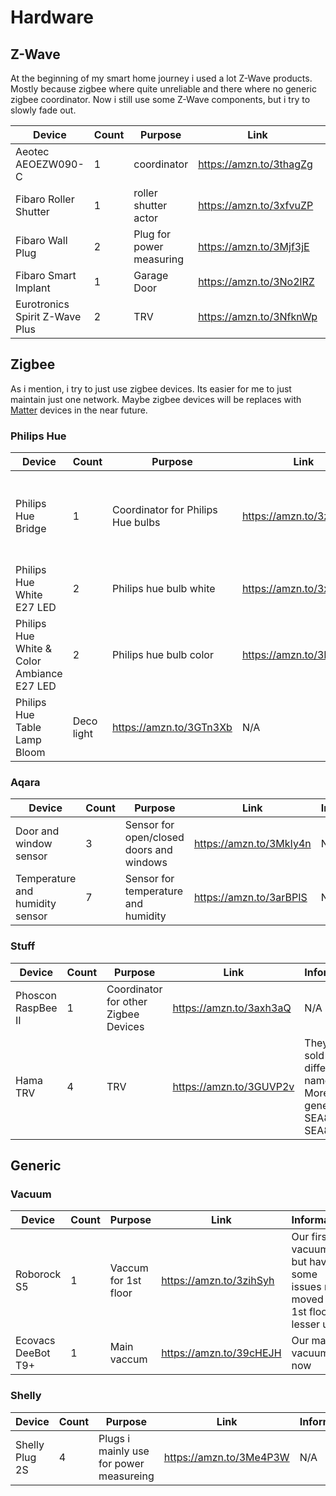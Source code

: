 # Hardware
## Z-Wave
At the beginning of my smart home journey i used a lot Z-Wave products. Mostly because zigbee where quite unreliable and there where no generic zigbee coordinator. 
Now i still use some Z-Wave components, but i try to slowly fade out.

| Device                    | Count | Purpose          | Link | Information |
| ------------------------- | ----- | ---------------- | ---- | ----------- |
| Aeotec AEOEZW090-C | 1 | coordinator | https://amzn.to/3thagZg | N/A |
| Fibaro Roller Shutter | 1 | roller shutter actor | https://amzn.to/3xfvuZP | N/A |
| Fibaro Wall Plug | 2 | Plug for power measuring | https://amzn.to/3Mjf3jE | N/A |
| Fibaro Smart Implant | 1 | Garage Door | https://amzn.to/3No2lRZ | N/A |
| Eurotronics Spirit Z-Wave Plus | 2 | TRV | https://amzn.to/3NfknWp | N/A |

## Zigbee
As i mention, i try to just use zigbee devices. Its easier for me to just maintain just one network. Maybe zigbee devices will be replaces with [Matter](https://de.wikipedia.org/wiki/Matter_(Standard)) devices in the near future. 
### Philips Hue
| Device                    | Count | Purpose          | Link | Information |
| ------------------------- | ----- | ---------------- | ---- | ----------- |
| Philips Hue Bridge | 1 | Coordinator for Philips Hue bulbs | https://amzn.to/3zii4xv | The hue hub as a faster response with hue motion sensors |
| Philips Hue White E27 LED | 2 | Philips hue bulb white | https://amzn.to/3xeRLpE | N/A |
| Philips Hue White & Color Ambiance E27 LED | 2 | Philips hue bulb color | https://amzn.to/3Me5GSc | N/A |
| Philips Hue Table Lamp Bloom | Deco light | https://amzn.to/3GTn3Xb | N/A

### Aqara
| Device                    | Count | Purpose          | Link | Information |
| ------------------------- | ----- | ---------------- | ---- | ----------- |
| Door and window sensor | 3 | Sensor for open/closed doors and windows | https://amzn.to/3MkIy4n | N/A |
| Temperature and humidity sensor | 7 | Sensor for temperature and humidity | https://amzn.to/3arBPIS | N/A |

### Stuff
| Device                    | Count | Purpose          | Link | Information |
| ------------------------- | ----- | ---------------- | ---- | ----------- |
| Phoscon RaspBee II | 1 | Coordinator for other Zigbee Devices | https://amzn.to/3axh3aQ | N/A |
| Hama TRV | 4 | TRV | https://amzn.to/3GUVP2v | They are sold under different names. More generic SEA801 or SEA802 |

## Generic
### Vacuum
| Device                    | Count | Purpose          | Link | Information | 
| ------------------------- | ----- | ---------------- | ---- | ----------- |
| Roborock S5 | 1 | Vaccum for 1st floor  | https://amzn.to/3zihSyh | Our first vacuum, but have some issues now, moved to 1st floor for lesser use |
| Ecovacs DeeBot T9+ | 1 | Main vaccum | https://amzn.to/39cHEJH | Our main vacuum now |

### Shelly
| Device                    | Count | Purpose          | Link | Information |
| ------------------------- | ----- | ---------------- | ---- | ----------- |
| Shelly Plug 2S | 4 | Plugs i mainly use for power measureing | https://amzn.to/3Me4P3W | N/A |